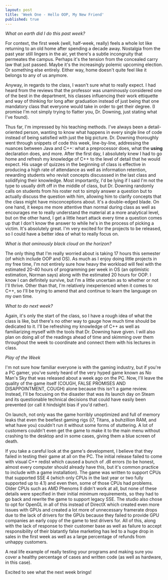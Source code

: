 ```yaml
---
layout: post
title: 'Week One - Hello OOP, My New Friend'
published: true
---
```

*What on earth did I do this past week?*

For context, the first week (well, half-week, really) feels a whole lot like returning to an old home after spending a decade away. Nostalgia from the past year still lingers in the air, yet there's a subtle incongruity that permeates the campus. Perhaps it's the tension from the concealed carry law that just passed. Maybe it's the increasingly polemic upcoming election. Or something else entirely. Either way, home doesn't quite feel like it belongs to any of us anymore.

Anyway, in regards to the class, I wasn't sure what to really expect. I had heard from the reviews that the professor was unaminously considered one of the best in the department, his classes influencing their work ettiquette and way of thinking for long after graduation instead of just being that one mandatory class that everyone would take in order to get their degree. (I promise I'm not simply trying to flatter you, Dr. Downing, just stating what I've found). 

Thus far, I'm impressed by his teaching methods. I've always been a detail-oriented person, wanting to know what happens in every single line of code instead of being satisfied with just the big picture. Dr. Downing thoroughly went through snippets of code this week, line-by-line, addressing the nuances between Java and C++: what a preprocessor does, what the __using__ declaration does, and more. After the first day, I absolutely knew I had to go home and refresh my knowledge of C++ to the level of detail that he would expect. His usage of quizzes in the beginning of class is effective in producing a high rate of attendance as well as information retention, rewarding students who revisit concepts discusssed in the last class and solidifying their knowledge. Most importantly, I'd be lying if I said I'm not the type to usually drift off in the middle of class, but Dr. Downing randomly calls on students from his roster not to simply answer a question but to actually discuss the question with him, allowing him to clarify concepts that the class might have misconceptions about. It's a double-edged blade. On one hand, it keeps me more attentive than normal during class as well as encourages me to really understand the material at a more analytical level, but on the other hand, I get a little heart attack every time a question comes up that I don't know the answer to while he's in the process of picking a victim. It's absolutely great. I'm very excited for the projects to be released, so I could have a better idea of what to really focus on.

*What is that ominously black cloud on the horizon?*

The only thing that I'm really worried about is taking 17 hours this semester (of which include OOP and OS). As much as I enjoy doing little projects in my free time, I'm not entirely sure how heavy the workload will feel with the estimated 20-40 hours of programming per week in OS (an optimistic estimation, Norman says) along with the estimated 20 hours for OOP. I know I can definitely survive, but I'm a little uncertain as to whether or not I'll thrive. Other than that, I'm relatively inexperienced when it comes to C++, so I'll be trying to amend that and continue to learn the language on my own time.

*What to do next week?*

Again, it's only the start of the class, so I have a rough idea of what the class is like, but there's no other way to gauge how much time should be dedicated to it. I'll be refreshing my knowledge of C++ as well as familiarizing myself with the tools that Dr. Downing have given. I will also plan on doing all of the readings ahead of time and skimming over them throughout the week to coordinate and connect them with his lectures in class. 

*Play of the Week*

I'm not sure how familiar everyone is with the gaming industry, but if you're a PC gamer, you've surely heard of the very hyped game known as No Man's Sky that was released about a week ago on the PC. Now, I'll leave the quality of the game itself (COUGH, FALSE PROMISES AND DISAPPOINTMENT, COUGH) alone because this isn't a game review. Instead, I'll be focusing on the disaster that was its launch day on Steam and its questionable technical decisions that could have easily been prevented (or call it hindsight bias if you'd rather).

On launch, not only was the game horribly unoptimized and full of memory leaks that even the beefiest gaming rigs (i7, Titans, a buhzillion RAM, and what have you) couldn't run it without some forms of stuttering. A lot of customers couldn't even get the game to make it to the main menu without crashing to the desktop and in some cases, giving them a blue screen of death. 

If you take a careful look at the game's development, I believe that they failed in testing their game at all on the PC. The initial release failed to come with visual C++ redist which caused a bunch of .dll errors (to be honest, almost every computer should already have this, but it's common practice to include with a game installation). The game was written to support CPUs that supported SSE 4 (which only CPUs in the last year or two fully supported up to 4.1) and even then, some of those CPUs had problems. Older CPUs such as AMD Phenoms II didn't work at all, but none of these details were specified in their initial minimum requirements, so they had to go back and rewrite the game to support legacy SSE. The studio also chose to opt for OpenGL in all of this instead of DirectX which created even more issues with GPUs and created a lot more of unnecessary framerate drops due to the lack of drivers for the GPUs because they failed to provide GPU companies an early copy of the game to test drivers for. All of this, along with the lack of response to their customer base as well as failure to accept responsibility of their blatantly false marketing has led to a huge drop in sales in the first week as well as a large percentage of refunds from unhappy customers. 

A real life example of really testing your programs and making sure you cover a healthy percentage of cases and  written code (as well as hardware, in this case).

Excited to see what the next week brings!
